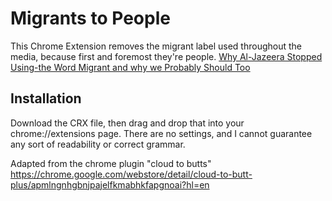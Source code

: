 Migrants to People
=============
This Chrome Extension removes the migrant label used throughout the media, because first and foremost they're people.
[Why Al-Jazeera Stopped Using-the Word Migrant and why we Probably Should Too](http://i100.independent.co.uk/article/why-al-jazeera-stopped-using-the-word-migrant-and-we-probably-should-too--b1kj88hRNx)

Installation
------------
Download the CRX file, then drag and drop that into your chrome://extensions page.
There are no settings, and I cannot guarantee any sort of readability or correct grammar.

Adapted from the chrome plugin "cloud to butts"
https://chrome.google.com/webstore/detail/cloud-to-butt-plus/apmlngnhgbnjpajelfkmabhkfapgnoai?hl=en
